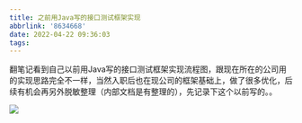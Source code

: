 ```yaml
---
title: 之前用Java写的接口测试框架实现
abbrlink: '8634668'
date: 2022-04-22 09:36:03
tags:
---
```

翻笔记看到自己以前用Java写的接口测试框架实现流程图，跟现在所在的公司用的实现思路完全不一样，当然入职后也在现公司的框架基础上，做了很多优化，后续有机会再另外脱敏整理（内部文档是有整理的），先记录下这个以前写的。。
<!-- more -->
![](https://image.baidu.com/search/down?url=https://tva1.sinaimg.cn/large/e6c9d24egy1h1i902rzjxj20u013dwls.jpg)
